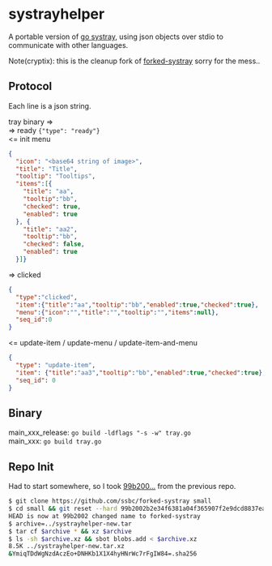 # systrayhelper
A portable version of [go systray](https://github.com/getlantern/systray), using json objects over stdio to communicate with other languages.

Note(cryptix): this is the cleanup fork of [forked-systray](https://github.com/ssbc/forked-systray) sorry for the mess..

## Protocol

Each line is a json string.

tray binary =>  
=> ready  `{"type": "ready"}`  
<= init menu
```json
{
  "icon": "<base64 string of image>",
  "title": "Title",
  "tooltip": "Tooltips",
  "items":[{
    "title": "aa",
    "tooltip":"bb",
    "checked": true,
    "enabled": true
  }, {
    "title": "aa2",
    "tooltip":"bb",
    "checked": false,
    "enabled": true
  }]}
```
=> clicked  
```json
{
  "type":"clicked",
  "item":{"title":"aa","tooltip":"bb","enabled":true,"checked":true},
  "menu":{"icon":"","title":"","tooltip":"","items":null},
  "seq_id":0
}
```
<= update-item / update-menu / update-item-and-menu
```json
{
  "type": "update-item",
  "item": {"title":"aa3","tooltip":"bb","enabled":true,"checked":true},
  "seq_id": 0
}
```

## Binary
main_xxx_release: `go build -ldflags "-s -w" tray.go`  
main_xxx: `go build tray.go`


## Repo Init

Had to start somewhere, so I took [99b200...](https://github.com/ssbc/forked-systray/commit/99b2002b2e34f6381a04f365907f2e9dcd8837ea) from the previous repo.


```bash
$ git clone https://github.com/ssbc/forked-systray small
$ cd small && git reset --hard 99b2002b2e34f6381a04f365907f2e9dcd8837ea
HEAD is now at 99b2002 changed name to forked-systray
$ archive=../systrayhelper-new.tar
$ tar cf $archive * && xz $archive
$ ls -sh $archive.xz && sbot blobs.add < $archive.xz
8.5K ../systrayhelper-new.tar.xz
&YmiqTDdWgNzdAczEo+DNHKb1X1X4hyHNrWc7rFgIW84=.sha256
```